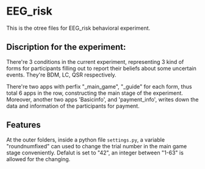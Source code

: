 # EEG_risk
This is the otree files for EEG_risk behavioral experiment.

## Discription for the experiment:
There're 3 conditions in the current experiment, representing 3 kind of forms for participants filling out to report their beliefs about some uncertain events. They're BDM, LC, QSR respectively.

There're two apps with perfix "_main_game", "_guide" for each form, thus total 6 apps in the row, constructing the main stage of the experiment.
Moreover, another two apps 'Basicinfo', and  'payment_info', writes down the data and information of the participants for payment.

## Features
At the outer folders, inside a python file `settings.py`, a variable "roundnumfixed" can used to change the trial number in the main game stage conveniently. Defalut is set to "42", an integer between "1-63" is allowed for the changing.

